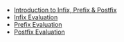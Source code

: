 - [Introduction to Infix, Prefix & Postfix](Introduction%20to%20Infix,%20prefix%20&%20postfix.md)
- [Infix Evaluation](infixEvaluation.cpp)
- [Prefix Evaluation](prefixEvaluation.cpp)
- [Postfix Evaluation](postfixEvaluation.cpp)

